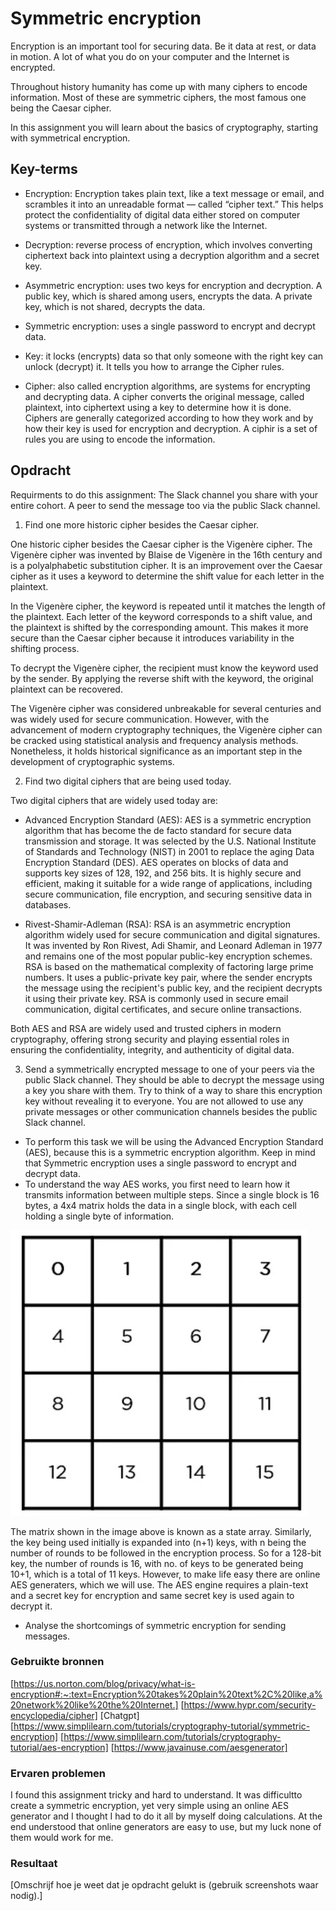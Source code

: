 # Symmetric encryption

Encryption is an important tool for securing data. Be it data at rest, or data in motion. A lot of what you do on your computer and the Internet is encrypted.

Throughout history humanity has come up with many ciphers to encode information. Most of these are symmetric ciphers, the most famous one being the Caesar cipher.

In this assignment you will learn about the basics of cryptography, starting with symmetrical encryption.


## Key-terms

- Encryption: Encryption takes plain text, like a text message or email, and scrambles it into an unreadable format — called “cipher text.” This helps protect the confidentiality of digital data either stored on computer systems or transmitted  through a network like the Internet. 

- Decryption: reverse process of encryption, which involves converting ciphertext back into plaintext using a decryption algorithm and a secret key.

- Asymmetric encryption: uses two keys for encryption and decryption. A public key, which is shared among users, encrypts the data. A private key, which is not shared, decrypts the data. 

- Symmetric encryption: uses a single password to encrypt and decrypt data.

- Key:  it locks (encrypts) data so that only someone with the right key can unlock (decrypt) it. It tells you how to arrange the Cipher rules.

- Cipher: also called encryption algorithms, are systems for encrypting and decrypting data. A cipher converts the original message, called plaintext, into ciphertext using a key to determine how it is done.
Ciphers are generally categorized according to how they work and by how their key is used for encryption and decryption.
A ciphir is a set of rules you are using to encode the information.


## Opdracht

Requirments to do this assignment:
The Slack channel you share with your entire cohort.
A peer to send the message too via the public Slack channel.


1. Find one more historic cipher besides the Caesar cipher.

One historic cipher besides the Caesar cipher is the Vigenère cipher. The Vigenère cipher was invented by Blaise de Vigenère in the 16th century and is a polyalphabetic substitution cipher. It is an improvement over the Caesar cipher as it uses a keyword to determine the shift value for each letter in the plaintext.

In the Vigenère cipher, the keyword is repeated until it matches the length of the plaintext. Each letter of the keyword corresponds to a shift value, and the plaintext is shifted by the corresponding amount. This makes it more secure than the Caesar cipher because it introduces variability in the shifting process.

To decrypt the Vigenère cipher, the recipient must know the keyword used by the sender. By applying the reverse shift with the keyword, the original plaintext can be recovered.

The Vigenère cipher was considered unbreakable for several centuries and was widely used for secure communication. However, with the advancement of modern cryptography techniques, the Vigenère cipher can be cracked using statistical analysis and frequency analysis methods. Nonetheless, it holds historical significance as an important step in the development of cryptographic systems.

2. Find two digital ciphers that are being used today.

Two digital ciphers that are widely used today are:

- Advanced Encryption Standard (AES): AES is a symmetric encryption algorithm that has become the de facto standard for secure data transmission and storage. It was selected by the U.S. National Institute of Standards and Technology (NIST) in 2001 to replace the aging Data Encryption Standard (DES). AES operates on blocks of data and supports key sizes of 128, 192, and 256 bits. It is highly secure and efficient, making it suitable for a wide range of applications, including secure communication, file encryption, and securing sensitive data in databases.

- Rivest-Shamir-Adleman (RSA): RSA is an asymmetric encryption algorithm widely used for secure communication and digital signatures. It was invented by Ron Rivest, Adi Shamir, and Leonard Adleman in 1977 and remains one of the most popular public-key encryption schemes. RSA is based on the mathematical complexity of factoring large prime numbers. It uses a public-private key pair, where the sender encrypts the message using the recipient's public key, and the recipient decrypts it using their private key. RSA is commonly used in secure email communication, digital certificates, and secure online transactions.

Both AES and RSA are widely used and trusted ciphers in modern cryptography, offering strong security and playing essential roles in ensuring the confidentiality, integrity, and authenticity of digital data.

3. Send a symmetrically encrypted message to one of your peers via the public Slack channel. They should be able to decrypt the message using a key you share with them. Try to think of a way to share this encryption key without revealing it to everyone. You are not allowed to use any private messages or other communication channels besides the public Slack channel. 

- To perform this task we will be using the Advanced Encryption Standard (AES), because this is a symmetric encryption algorithm. Keep in mind that Symmetric encryption uses a single password to encrypt and decrypt data.
- To understand the way AES works, you first need to learn how it transmits information between multiple steps. Since a single block is 16 bytes, a 4x4 matrix holds the data in a single block, with each cell holding a single byte of information.

![AES_block_16bytes](/00_includes/Security/Sec_4/AES_block_16bytes.jpg)

The matrix shown in the image above is known as a state array. Similarly, the key being used initially is expanded into (n+1) keys, with n being the number of rounds to be followed in the encryption process. So for a 128-bit key, the number of rounds is 16, with no. of keys to be generated being 10+1, which is a total of 11 keys.
However, to make life easy there are online AES generaters, which we will use.
The AES engine requires a plain-text and a secret key for encryption and same secret key is used again to decrypt it.



- Analyse the shortcomings of symmetric encryption for sending messages.




### Gebruikte bronnen

[https://us.norton.com/blog/privacy/what-is-encryption#:~:text=Encryption%20takes%20plain%20text%2C%20like,a%20network%20like%20the%20Internet.]
[https://www.hypr.com/security-encyclopedia/cipher]
[Chatgpt]
[https://www.simplilearn.com/tutorials/cryptography-tutorial/symmetric-encryption]
[https://www.simplilearn.com/tutorials/cryptography-tutorial/aes-encryption]
[https://www.javainuse.com/aesgenerator]


### Ervaren problemen

I found this assignment tricky and hard to understand. It was difficultto create a symmetric encryption, yet very simple using an online AES generator and I thought I had to do it all by myself doing calculations. 
At the end understood that online generators are easy to use, but my luck none of them would work for me.

### Resultaat
[Omschrijf hoe je weet dat je opdracht gelukt is (gebruik screenshots waar nodig).]